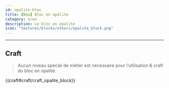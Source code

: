 ```yaml
---
id: opalite-bloc
title: [New] Bloc en opalite
category: ores
description: Le bloc en opalite
icon: "textures/blocks/others/opalite_block.png"
---
```

___
## Craft  

> Aucun niveau spécial de métier est nécessaire pour l’utilisation & craft du bloc en opalite.  

{{craft#craft/craft_opalite_block}}
